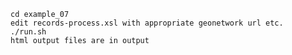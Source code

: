 
    cd example_07
	edit records-process.xsl with appropriate geonetwork url etc.
	./run.sh
	html output files are in output



